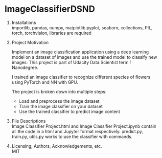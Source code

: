 # ImageClassifierDSND

1. Installations   
importlib, pandas, numpy, matplotlib.pyplot, seaborn, collections, PIL, torch, torchvision, libraries are required

2. Project Motivation   

    Implement an image classification application using a deep learning model on a dataset of images and use the trained model to classify    new images. This project is part of Udacity Data Scientist term 1 Nanodegree. 

    I trained an image classifier to recognize different species of flowers using PyTorch and NN with GPU. 

    The project is broken down into multiple steps:

      - Load and preprocess the image dataset
      - Train the image classifier on your dataset
      - Use the trained classifier to predict image content

3. File Descriptions  
Image Classifier Project.html and Image Classifier Project.ipynb contain all the code in a html and Jupyter format respectively. 
predict.py, train.py, utils.py works to use the classifier with commands. 

4. Licensing, Authors, Acknowledgements, etc.  
MIT
